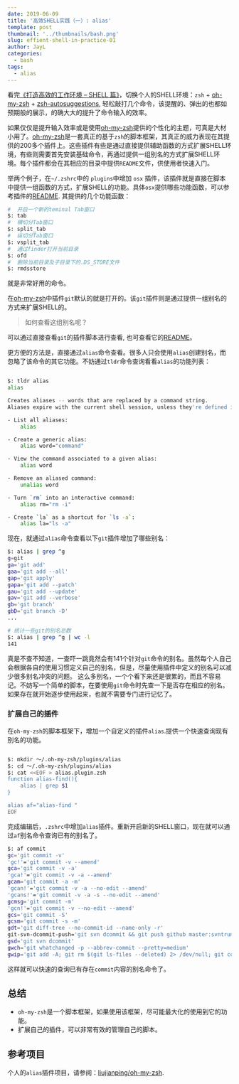 ```yaml
---
date: 2019-06-09
title: '高效SHELL实践（一）: alias'
template: post
thumbnail: '../thumbnails/bash.png'
slug: effient-shell-in-practice-01
author: JayL
categories:
  - bash
tags:
  - alias
---
```


看完<a href="https://coolshell.cn/articles/19219.html" target="_blank">《打造高效的工作环境 – SHELL 篇》</a>，切换个人的SHELL环境：`zsh` + [oh-my-zsh](https://github.com/robbyrussell/oh-my-zsh) + [zsh-autosuggestions](https://github.com/zsh-users/zsh-autosuggestions), 轻松敲打几个命令，该提醒的、弹出的也都如预期般的展示，的确大大的提升了命令输入的效率。

如果仅仅是提升输入效率或是使用[oh-my-zsh](https://github.com/robbyrussell/oh-my-zsh)提供的个性化的主题，可真是大材小用了。[oh-my-zsh](https://github.com/robbyrussell/oh-my-zsh)是一套真正的基于`zsh`的脚本框架，其真正的威力表现在其提供的200多个插件上。这些插件有些是通过直接提供辅助函数的方式扩展SHELL环境，有些则需要首先安装基础命令，再通过提供一组别名的方式扩展SHELL环境。每个插件都会在其相应的目录中提供`README`文件，供使用者快速入门。

举两个例子，在`~/.zshrc`中的 `plugins`中增加 `osx` 插件，该插件就是直接在脚本中提供一组函数的方式，扩展SHELL的功能。具体`osx`提供哪些功能函数，可以参考插件的[README](https://github.com/robbyrussell/oh-my-zsh/blob/master/plugins/osx/README.md). 其提供的几个功能函数：

````bash
#  开启一个新的teminal Tab窗口
$: tab 
#  横切分Tab窗口
$: split_tab
#  纵切分Tab窗口
$: vsplit_tab
#  通过finder打开当前目录
$: ofd
#  删除当前目录及子目录下的.DS_STORE文件
$: rmdsstore
````
就是非常好用的命令。

在[oh-my-zsh](https://github.com/robbyrussell/oh-my-zsh)中插件`git`默认的就是打开的。该`git`插件则是通过提供一组别名的方式来扩展SHELL的。

> 如何查看这组别名呢？

可以通过直接查看`git`的插件脚本进行查看, 也可查看它的[README](https://github.com/robbyrussell/oh-my-zsh/blob/master/plugins/git/README.md)。

更方便的方法是，直接通过`alias`命令查看。很多人只会使用`alias`创建别名，而忽略了该命令的其它功能。不妨通过`tldr`命令查询看看`alias`的功能列表：

````bash

$: tldr alias
alias

Creates aliases -- words that are replaced by a command string.
Aliases expire with the current shell session, unless they're defined in the shell's configuration file, e.g. `~/.bashrc`.

- List all aliases:
    alias

- Create a generic alias:
    alias word="command"

- View the command associated to a given alias:
    alias word

- Remove an aliased command:
    unalias word

- Turn `rm` into an interactive command:
    alias rm="rm -i"

- Create `la` as a shortcut for `ls -a`:
    alias la="ls -a"
````

现在，就通过`alias`命令查看以下`git`插件增加了哪些别名：

````bash
$: alias | grep ^g
g=git
ga='git add'
gaa='git add --all'
gap='git apply'
gapa='git add --patch'
gau='git add --update'
gav='git add --verbose'
gb='git branch'
gbD='git branch -D'
...

# 统计一些git的别名总数
$: alias | grep ^g | wc -l
141
````

真是不查不知道，一查吓一跳竟然会有141个针对`git`命令的别名。虽然每个人自己会根据各自的使用习惯定义自己的别名，但是，尽量使用插件中定义的别名可以减少很多别名冲突的问题。
这么多别名，一个个看下来还是很累的，而且不容易记。不妨写一个简单的脚本，在要使用`git`命令时先查一下是否存在相应的别名。如果存在就开始逐步使用起来，也就不需要专门进行记忆了。

### 扩展自己的插件

在`oh-my-zsh`的脚本框架下，增加一个自定义的插件`alias`.提供一个快速查询现有别名的功能。

````bash

$: mkdir ～/.oh-my-zsh/plugins/alias
$: cd ～/.oh-my-zsh/plugins/alias
$: cat <<EOF > alias.plugin.zsh
function alias-find(){
    alias | grep $1
}

alias af="alias-find "
EOF

````
完成编辑后，`.zshrc`中增加`alias`插件。重新开启新的SHELL窗口，现在就可以通过`af`别名命令查询已有的别名了。

````bash
$: af commit
gc='git commit -v'
'gc!'='git commit -v --amend'
gca='git commit -v -a'
'gca!'='git commit -v -a --amend'
gcam='git commit -a -m'
'gcan!'='git commit -v -a --no-edit --amend'
'gcans!'='git commit -v -a -s --no-edit --amend'
gcmsg='git commit -m'
'gcn!'='git commit -v --no-edit --amend'
gcs='git commit -S'
gcsm='git commit -s -m'
gdt='git diff-tree --no-commit-id --name-only -r'
git-svn-dcommit-push='git svn dcommit && git push github master:svntrunk'
gsd='git svn dcommit'
gwch='git whatchanged -p --abbrev-commit --pretty=medium'
gwip='git add -A; git rm $(git ls-files --deleted) 2> /dev/null; git commit --no-verify --no-gpg-sign -m "--wip-- [skip ci]"'
````
这样就可以快速的查询已有存在`commit`内容的别名命令了。

## 总结

- `oh-my-zsh`是一个脚本框架，如果使用该框架，尽可能最大化的使用到它的功能。
- 扩展自己的插件，可以非常有效的管理自己的脚本。

## 参考项目

个人的`alias`插件项目，请参阅：[liujianping/oh-my-zsh](https://github.com/liujianping/oh-my-zsh/blob/master/plugins/alias/alias.plugin.zsh).